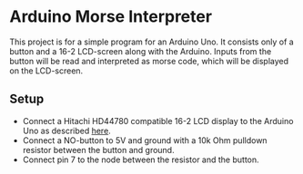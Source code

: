 # Arduino Morse Interpreter

This project is for a simple program for an Arduino Uno. It
consists only of a button and a 16-2 LCD-screen along with the
Arduino. Inputs from the button will be read and interpreted as
morse code, which will be displayed on the LCD-screen.

## Setup
- Connect a Hitachi HD44780 compatible 16-2 LCD display to the Arduino
Uno as described [here](https://docs.arduino.cc/learn/electronics/lcd-displays).
- Connect a NO-button to 5V and ground with a 10k Ohm pulldown resistor
between the button and ground.
- Connect pin 7 to the node between the resistor and the button.

